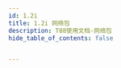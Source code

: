 ```yaml
---
id: 1.2i
title: 1.2i 网络包
description: T88使用文档-网络包
hide_table_of_contents: false


---
```


#  
